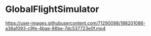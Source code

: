 # GlobalFlightSimulator



https://user-images.githubusercontent.com/71290098/188201086-a36a1093-c9fe-4bae-86be-7dc537723e0f.mp4

